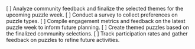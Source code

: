 [ ] Analyze community feedback and finalize the selected themes for the upcoming puzzle week.
[ ] Conduct a survey to collect preferences on puzzle types.
[ ] Compile engagement metrics and feedback on the latest puzzle week to inform future planning.
[ ] Create themed puzzles based on the finalized community selections.
[ ] Track participation rates and gather feedback on puzzles to refine future activities.
